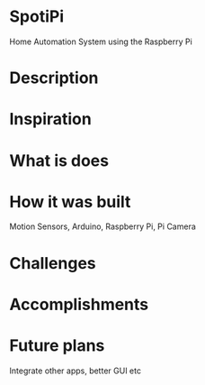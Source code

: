 # SpotiPi
Home Automation System using the Raspberry Pi
<h1> Description </h1>
<p> </p>

<h1> Inspiration </h1>
<p> </p>

<h1> What is does </h1>
<p> </p>

<h1> How it was built </h1>
<p> Motion Sensors, Arduino, Raspberry Pi, Pi Camera </p>

<h1> Challenges </h1>
<p> </p>

<h1> Accomplishments </h1>
<p> </p>

<h1> Future plans </h1>
<p> Integrate other apps, better GUI etc </p>
